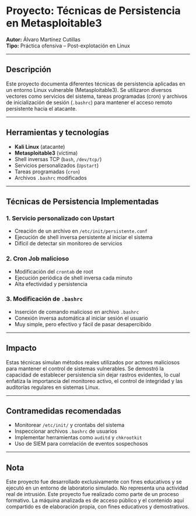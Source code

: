 # Proyecto: Técnicas de Persistencia en Metasploitable3

**Autor:** Álvaro Martínez Cutillas  
**Tipo:** Práctica ofensiva – Post-explotación en Linux

---

## Descripción

Este proyecto documenta diferentes técnicas de persistencia aplicadas en un entorno Linux vulnerable (Metasploitable3). Se utilizaron diversos vectores como servicios del sistema, tareas programadas (cron) y archivos de inicialización de sesión (`.bashrc`) para mantener el acceso remoto persistente hacia el atacante.

---

## Herramientas y tecnologías

- **Kali Linux** (atacante)
- **Metasploitable3** (víctima)
- Shell inversas TCP (`bash`, `/dev/tcp/`)
- Servicios personalizados (`Upstart`)
- Tareas programadas (`cron`)
- Archivos `.bashrc` modificados

---

## Técnicas de Persistencia Implementadas

### 1. Servicio personalizado con Upstart

- Creación de un archivo en `/etc/init/persistente.conf`
- Ejecución de shell inversa persistente al iniciar el sistema
- Difícil de detectar sin monitoreo de servicios

### 2. Cron Job malicioso

- Modificación del `crontab` de root
- Ejecución periódica de shell inversa cada minuto
- Alta efectividad y persistencia

### 3. Modificación de `.bashrc`

- Inserción de comando malicioso en archivo `.bashrc`
- Conexión inversa automática al iniciar sesión el usuario
- Muy simple, pero efectivo y fácil de pasar desapercibido

---

## Impacto

Estas técnicas simulan métodos reales utilizados por actores maliciosos para mantener el control de sistemas vulnerables. Se demostró la capacidad de establecer persistencia sin dejar rastros evidentes, lo cual enfatiza la importancia del monitoreo activo, el control de integridad y las auditorías regulares en sistemas Linux.

---

## Contramedidas recomendadas

- Monitorear `/etc/init/` y crontabs del sistema
- Inspeccionar archivos `.bashrc` de usuarios
- Implementar herramientas como `auditd` y `chkrootkit`
- Uso de SIEM para correlación de eventos sospechosos

------




##  Nota

Este proyecto fue desarrollado exclusivamente con fines educativos y se ejecutó en un entorno de laboratorio simulado. No representa una actividad real de intrusión.
Este proyecto fue realizado como parte de un proceso formativo. La máquina analizada es de acceso público y el contenido aquí compartido es de elaboración propia, con fines educativos y demostrativos.

